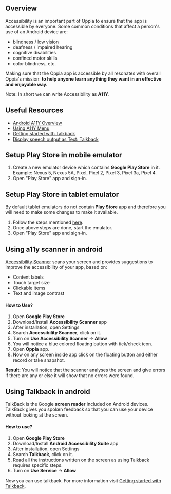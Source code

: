## Overview
Accessibility is an important part of Oppia to ensure that the app is accessible by everyone. Some common conditions that affect a person's use of an Android device are:
* blindness / low vision
* deafness / impaired hearing
* cognitive disabilities
* confined motor skills
* color blindness, etc.

Making sure that the Oppia app is accessible by all resonates with overall Oppia's mission: **to help anyone learn anything they want in an effective and enjoyable way.**

Note: In short we can write Accessibility as **A11Y**.

## Useful Resources
* [Android A11Y Overview](https://support.google.com/accessibility/android/answer/6006564)
* [Using A11Y Menu](https://support.google.com/accessibility/android/answer/9078941)
* [Getting started with Talkback](https://support.google.com/accessibility/android/answer/6283677)
* [Display speech output as Text: Talkback](https://developer.android.com/guide/topics/ui/accessibility/testing#optional_talkback_developer_settings)

## Setup Play Store in mobile emulator
1. Create a new emulator device which contains **Google Play Store** in it. Example: Nexus 5, Nexus 5A, Pixel, Pixel 2, Pixel 3, Pixel 3a, Pixel 4.
2. Open "Play Store" app and sign-in.

## Setup Play Store in tablet emulator
By default tablet emulators do not contain **Play Store** app and therefore you will need to make some changes to make it available.
1. Follow the steps mentioned [here](https://stackoverflow.com/a/62680014).
2. Once above steps are done, start the emulator.
3. Open "Play Store" app and sign-in.

## Using a11y scanner in android
[Accessibility Scanner](https://support.google.com/accessibility/android/answer/6376570?hl=en) scans your screen and provides suggestions to improve the accessibility of your app, based on:
* Content labels
* Touch target size
* Clickable items
* Text and image contrast

#### How to Use?
1. Open **Google Play Store**
2. Download/Install **Accessibility Scanner** app
3. After installation, open Settings
4. Search **Accessibility Scanner**, click on it.
5. Turn on **Use Accessibility Scanner** -> **Allow**
6. You will notice a blue colored floating button with tick/check icon.
7. Open **Oppia** app.
8. Now on any screen inside app click on the floating button and either record or take snapshot.

**Result**: You will notice that the scanner analyses the screen and give errors if there are any or else it will show that no errors were found.

## Using Talkback in android
TalkBack is the Google **screen reader** included on Android devices. TalkBack gives you spoken feedback so that you can use your device without looking at the screen.

#### How to use?
1. Open **Google Play Store**
2. Download/Install **Android Accessibility Suite** app
3. After installation, open Settings
4. Search **Talkback**, click on it.
5. Read all the instructions written on the screen as using Talkback requires specific steps.
6. Turn on **Use Service** -> **Allow**

Now you can use talkback. For more information visit [Getting started with Talkback](https://support.google.com/accessibility/android/answer/6283677).
